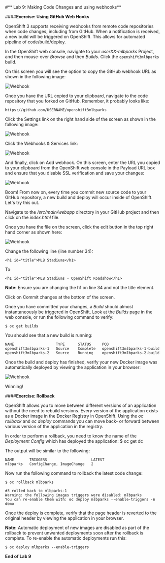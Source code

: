 #** Lab 9: Making Code Changes and using webhooks**

####**Exercise: Using GitHub Web Hooks**

OpenShift 3 supports receiving webhooks from remote code repositories when code
changes, including from GitHub. When a notification is received, a new build
will be triggered on OpenShift. This allows for automated pipeline of
code/build/deploy.

In the OpenShift web console, navigate to your *userXX-mlbparks* Project, and
then mouse-over *Browse* and then *Builds*. Click the `openshift3mlbparks`
build.

On this screen you will see the option to copy the GitHub webhook URL as shown
in the following image:

![Webhook](http://training.runcloudrun.com/images/roadshow/webhook1.png)

Once you have the URL copied to your clipboard, navigate to the code repository
that you forked on GitHub. Remember, it probably looks like:

    https://github.com/USERNAME/openshift3mlbparks

Click the Settings link on the right hand side of the screen as shown in the
following image:

![Webhook](http://training.runcloudrun.com/images/roadshow/webhook2.png)

Click the Webhooks & Services link:

![Webhook](http://training.runcloudrun.com/images/roadshow/webhook3.png)

And finally, click on Add webhook.  On this screen, enter the URL you copied to
your clipboard from the OpenShift web console in the Payload URL box and ensure
that you disable SSL verification and save your changes:

![Webhook](http://training.runcloudrun.com/images/roadshow/webhook4.png)

Boom!  From now on, every time you commit new source code to your GitHub
repository, a new build and deploy will occur inside of OpenShift.  Let's try
this out.

Navigate to the */src/main/webapp* directory in your GitHub project and then
click on the *index.html* file.

Once you have the file on the screen, click the edit button in the top right
hand corner as shown here:

![Webhook](http://training.runcloudrun.com/images/roadshow/webhook5.png)

Change the following line (line number 34):

	<h1 id="title">MLB Stadiums</h1>

To

	<h1 id="title">MLB Stadiums - OpenShift Roadshow</h1>

**Note:** Ensure you are changing the h1 on line 34 and not the title element.

Click on Commit changes at the bottom of the screen.

Once you have committed your changes, a *Build* should almost instantaneously be
triggered in OpenShift. Look at the *Builds* page in the web console, or run the
following command to verify:

	$ oc get builds

You should see that a new build is running:

    NAME                   TYPE      STATUS     POD
    openshift3mlbparks-1   Source    Complete   openshift3mlbparks-1-build
    openshift3mlbparks-2   Source    Running    openshift3mlbparks-2-build


Once the build and deploy has finished, verify your new Docker image was
automatically deployed by viewing the application in your browser:

![Webhook](http://training.runcloudrun.com/images/roadshow/webhook6.png)

Winning!

####**Exercise: Rollback**

OpenShift allows you to move between different versions of an application without
the need to rebuild versions. Every version of the application exists as a Docker
image in the Docker Registry in OpenShift. Using the *oc rollback* and *oc deploy*
commands you can move back- or forward between various version of the application
in the registry.

In order to perform a rollback, you need to know the name of the *Deployment Config*
which has deployed the application:
    $ oc get dc

The output will be similar to the following:

    NAME       TRIGGERS                    LATEST
    mlbparks   ConfigChange, ImageChange   2

Now run the following command to rollback the latest code change:

    $ oc rollback mlbparks

    #3 rolled back to mlbparks-1
    Warning: the following images triggers were disabled: mlbparks
    You can re-enable them with: oc deploy mlbparks --enable-triggers -n demo

Once the deploy is complete, verify that the page header is reverted to the
original header by viewing the application in your browser.

**Note:** Automatic deployment of new images are disabled as part of the rollback
to prevent unwanted deployments soon after the rollback is complete. To re-enable
the automatic deployments run this:

    $ oc deploy mlbparks --enable-triggers

**End of Lab 9**
